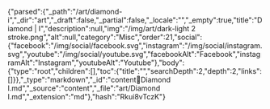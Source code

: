 {"parsed":{"_path":"/art/diamond-i","_dir":"art","_draft":false,"_partial":false,"_locale":"","_empty":true,"title":"Diamond | I","description":null,"img":"/img/art/dark-light 2 stroke.png","alt":null,"category":"Misc","order":21,"social":{"facebook":"/img/social/facebook.svg","instagram":"/img/social/instagram.svg","youtube":"/img/social/youtube.svg","facebookAlt":"Facebook","instagramAlt":"Instagram","youtubeAlt":"Youtube"},"body":{"type":"root","children":[],"toc":{"title":"","searchDepth":2,"depth":2,"links":[]}},"_type":"markdown","_id":"content:art:Diamond I.md","_source":"content","_file":"art/Diamond I.md","_extension":"md"},"hash":"Rkui8vTczK"}